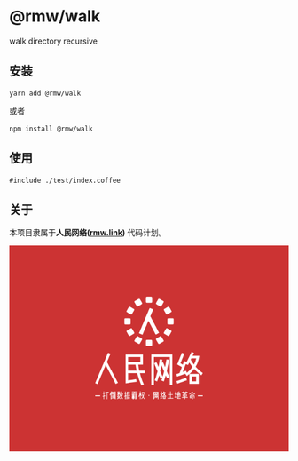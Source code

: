 # @rmw/walk

walk directory recursive

##  安装

```
yarn add @rmw/walk
```

或者

```
npm install @rmw/walk
```

## 使用

```
#include ./test/index.coffee
```

## 关于

本项目隶属于**人民网络([rmw.link](//rmw.link))** 代码计划。

![人民网络](https://raw.githubusercontent.com/rmw-link/logo/master/rmw.red.bg.svg)
